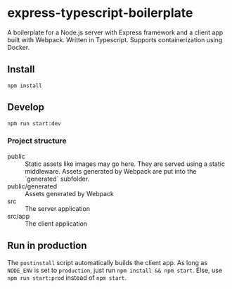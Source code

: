 # express-typescript-boilerplate
A boilerplate for a Node.js server with Express framework and a client app built with Webpack. Written in Typescript. Supports containerization using Docker.

## Install
`npm install`

## Develop
`npm run start:dev`

### Project structure
<dl>
    <dt>public</dt>
    <dd>Static assets like images may go here. They are served using a static middleware. Assets generated by Webpack are put into the `generated` subfolder.</dd>
    <dt>public/generated</dt>
    <dd>Assets generated by Webpack</dd>
    <dt>src</dt>
    <dd>The server application</dd>
    <dt>src/app</dt>
    <dd>The client application</dd>
</dl>

## Run in production
The `postinstall` script automatically builds the client app.
As long as `NODE_ENV` is set to `production`, just run `npm install && npm start`. Else, use `npm run start:prod` instead of `npm start`. 